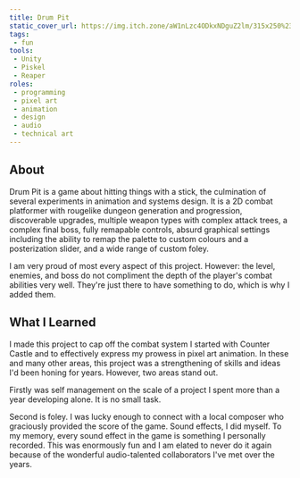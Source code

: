 ```yaml
---
title: Drum Pit
static_cover_url: https://img.itch.zone/aW1nLzc4ODkxNDguZ2lm/315x250%23cm/%2FSuKf2.gif
tags:
 - fun
tools:
 - Unity
 - Piskel
 - Reaper
roles:
 - programming
 - pixel art
 - animation
 - design
 - audio
 - technical art
---
```


## About
Drum Pit is a game about hitting things with a stick, the culmination of several experiments in animation and systems design. It is a 2D combat platformer with rougelike dungeon generation and progression, discoverable upgrades, multiple weapon types with complex attack trees, a complex final boss, fully remapable controls, absurd graphical settings including the ability to remap the palette to custom colours and a posterization slider, and a wide range of custom foley.

I am very proud of most every aspect of this project. However: the level, enemies, and boss do not compliment the depth of the player's combat abilities very well. They're just there to have something to do, which is why I added them.

## What I Learned
I made this project to cap off the combat system I started with Counter Castle and to effectively express my prowess in pixel art animation. In these and many other areas, this project was a strengthening of skills and ideas I'd been honing for years. However, two areas stand out.

Firstly was self management on the scale of a project I spent more than a year developing alone. It is no small task.

Second is foley. I was lucky enough to connect with a local composer who graciously provided the score of the game. Sound effects, I did myself. To my memory, every sound effect in the game is something I personally recorded. This was enormously fun and I am elated to never do it again because of the wonderful audio-talented collaborators I've met over the years.